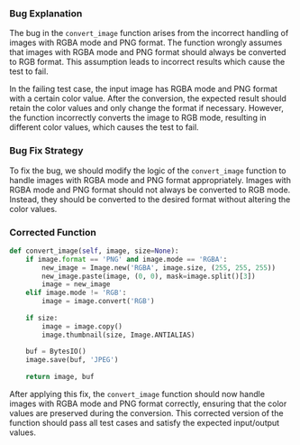 ### Bug Explanation
The bug in the `convert_image` function arises from the incorrect handling of images with RGBA mode and PNG format. The function wrongly assumes that images with RGBA mode and PNG format should always be converted to RGB format. This assumption leads to incorrect results which cause the test to fail.

In the failing test case, the input image has RGBA mode and PNG format with a certain color value. After the conversion, the expected result should retain the color values and only change the format if necessary. However, the function incorrectly converts the image to RGB mode, resulting in different color values, which causes the test to fail.

### Bug Fix Strategy
To fix the bug, we should modify the logic of the `convert_image` function to handle images with RGBA mode and PNG format appropriately. Images with RGBA mode and PNG format should not always be converted to RGB mode. Instead, they should be converted to the desired format without altering the color values.

### Corrected Function
```python
def convert_image(self, image, size=None):
    if image.format == 'PNG' and image.mode == 'RGBA':
        new_image = Image.new('RGBA', image.size, (255, 255, 255))
        new_image.paste(image, (0, 0), mask=image.split()[3])
        image = new_image
    elif image.mode != 'RGB':
        image = image.convert('RGB')
        
    if size:
        image = image.copy()
        image.thumbnail(size, Image.ANTIALIAS)
        
    buf = BytesIO()
    image.save(buf, 'JPEG')
    
    return image, buf
```

After applying this fix, the `convert_image` function should now handle images with RGBA mode and PNG format correctly, ensuring that the color values are preserved during the conversion. This corrected version of the function should pass all test cases and satisfy the expected input/output values.
